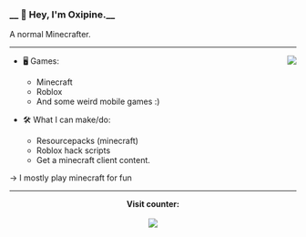 ### __ 👋 Hey, I'm Oxipine.__ 
A normal Minecrafter.

---

<a href="https://discord.com/users/672030283729469450">
  <img src="https://lanyard-profile-readme.vercel.app/api/672030283729469450?theme=dark&bg=0d1117&animated=true&hideDiscrim=false&borderRadius=30px&idleMessage=A %20%20fellow%20Minecrafter%20:D" align="right" /></a>

- 🖥️ Games:
  - Minecraft
  - Roblox
  - And some weird mobile games :)

- 🛠 What I can make/do:
  - Resourcepacks (minecraft)
  - Roblox hack scripts
  - Get a minecraft client content.
 
-> I mostly play minecraft for fun


---  

<p align="center"><b> 
  Visit counter:</b><br><br>
  <img src="https://profile-counter.glitch.me/Oxipine/count.svg" />
</p>
